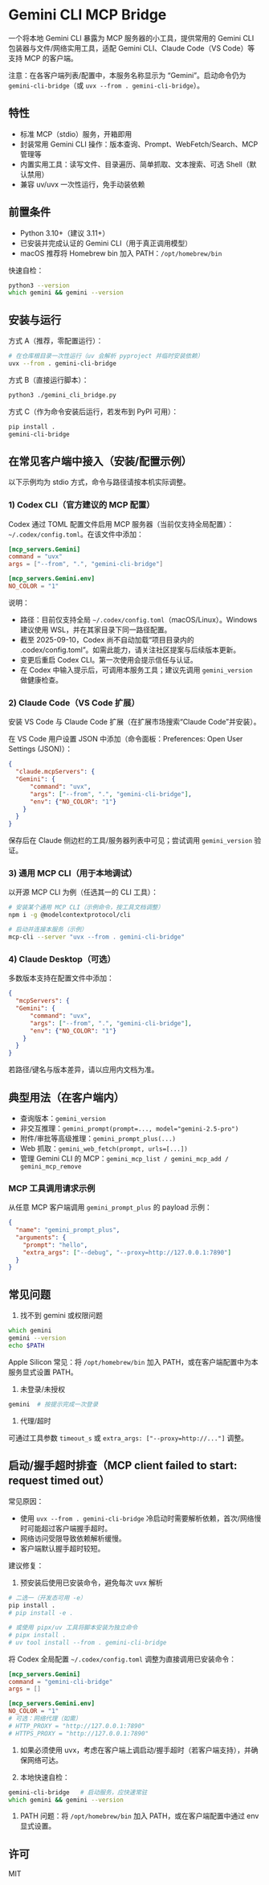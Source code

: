 # Gemini CLI MCP Bridge

一个将本地 Gemini CLI 暴露为 MCP 服务器的小工具，提供常用的 Gemini CLI 包装器与文件/网络实用工具，适配 Gemini CLI、Claude Code（VS Code）等支持 MCP 的客户端。

注意：在各客户端列表/配置中，本服务名称显示为 “Gemini”。启动命令仍为 `gemini-cli-bridge`（或 `uvx --from . gemini-cli-bridge`）。

## 特性

- 标准 MCP（stdio）服务，开箱即用
- 封装常用 Gemini CLI 操作：版本查询、Prompt、WebFetch/Search、MCP 管理等
- 内置实用工具：读写文件、目录遍历、简单抓取、文本搜索、可选 Shell（默认禁用）
- 兼容 uv/uvx 一次性运行，免手动装依赖

## 前置条件

- Python 3.10+（建议 3.11+）
- 已安装并完成认证的 Gemini CLI（用于真正调用模型）
- macOS 推荐将 Homebrew bin 加入 PATH：`/opt/homebrew/bin`

快速自检：

```zsh
python3 --version
which gemini && gemini --version
```

## 安装与运行

方式 A（推荐，零配置运行）：

```zsh
# 在仓库根目录一次性运行（uv 会解析 pyproject 并临时安装依赖）
uvx --from . gemini-cli-bridge
```

方式 B（直接运行脚本）：

```zsh
python3 ./gemini_cli_bridge.py
```

方式 C（作为命令安装后运行，若发布到 PyPI 可用）：

```zsh
pip install .
gemini-cli-bridge
```

## 在常见客户端中接入（安装/配置示例）

以下示例均为 stdio 方式，命令与路径请按本机实际调整。

### 1) Codex CLI（官方建议的 MCP 配置）

Codex 通过 TOML 配置文件启用 MCP 服务器（当前仅支持全局配置）：`~/.codex/config.toml`。在该文件中添加：

```toml
[mcp_servers.Gemini]
command = "uvx"
args = ["--from", ".", "gemini-cli-bridge"]

[mcp_servers.Gemini.env]
NO_COLOR = "1"
```

说明：

- 路径：目前仅支持全局 `~/.codex/config.toml`（macOS/Linux）。Windows 建议使用 WSL，并在其家目录下同一路径配置。
- 截至 2025-09-10，Codex 尚不自动加载“项目目录内的 .codex/config.toml”。如需此能力，请关注社区提案与后续版本更新。
- 变更后重启 Codex CLI。第一次使用会提示信任与认证。
- 在 Codex 中输入提示后，可调用本服务工具；建议先调用 `gemini_version` 做健康检查。


### 2) Claude Code（VS Code 扩展）

安装 VS Code 与 Claude Code 扩展（在扩展市场搜索“Claude Code”并安装）。

在 VS Code 用户设置 JSON 中添加（命令面板：Preferences: Open User Settings (JSON)）：

```json
{
  "claude.mcpServers": {
  "Gemini": {
      "command": "uvx",
      "args": ["--from", ".", "gemini-cli-bridge"],
      "env": {"NO_COLOR": "1"}
    }
  }
}
```

保存后在 Claude 侧边栏的工具/服务器列表中可见；尝试调用 `gemini_version` 验证。

### 3) 通用 MCP CLI（用于本地调试）

以开源 MCP CLI 为例（任选其一的 CLI 工具）：

```zsh
# 安装某个通用 MCP CLI（示例命令，按工具文档调整）
npm i -g @modelcontextprotocol/cli

# 启动并连接本服务（示例）
mcp-cli --server "uvx --from . gemini-cli-bridge"
```

### 4) Claude Desktop（可选）

多数版本支持在配置文件中添加：

```json
{
  "mcpServers": {
  "Gemini": {
      "command": "uvx",
      "args": ["--from", ".", "gemini-cli-bridge"],
      "env": {"NO_COLOR": "1"}
    }
  }
}
```

若路径/键名与版本差异，请以应用内文档为准。

## 典型用法（在客户端内）

- 查询版本：`gemini_version`
- 非交互推理：`gemini_prompt(prompt=..., model="gemini-2.5-pro")`
- 附件/审批等高级推理：`gemini_prompt_plus(...)`
- Web 抓取：`gemini_web_fetch(prompt, urls=[...])`
- 管理 Gemini CLI 的 MCP：`gemini_mcp_list / gemini_mcp_add / gemini_mcp_remove`

### MCP 工具调用请求示例

从任意 MCP 客户端调用 `gemini_prompt_plus` 的 payload 示例：

```json
{
  "name": "gemini_prompt_plus",
  "arguments": {
    "prompt": "hello",
    "extra_args": ["--debug", "--proxy=http://127.0.0.1:7890"]
  }
}
```

## 常见问题

1. 找不到 gemini 或权限问题

```zsh
which gemini
gemini --version
echo $PATH
```

Apple Silicon 常见：将 `/opt/homebrew/bin` 加入 PATH，或在客户端配置中为本服务显式设置 PATH。

1. 未登录/未授权

```zsh
gemini  # 按提示完成一次登录
```

1. 代理/超时

可通过工具参数 `timeout_s` 或 `extra_args: ["--proxy=http://..."]` 调整。

## 启动/握手超时排查（MCP client failed to start: request timed out）

常见原因：

- 使用 `uvx --from . gemini-cli-bridge` 冷启动时需要解析依赖，首次/网络慢时可能超过客户端握手超时。
- 网络访问受限导致依赖解析缓慢。
- 客户端默认握手超时较短。

建议修复：

1) 预安装后使用已安装命令，避免每次 uvx 解析

```zsh
# 二选一（开发态可用 -e）
pip install .
# pip install -e .

# 或使用 pipx/uv 工具将脚本安装为独立命令
# pipx install .
# uv tool install --from . gemini-cli-bridge
```

将 Codex 全局配置 `~/.codex/config.toml` 调整为直接调用已安装命令：

```toml
[mcp_servers.Gemini]
command = "gemini-cli-bridge"
args = []

[mcp_servers.Gemini.env]
NO_COLOR = "1"
# 可选：网络代理（如需）
# HTTP_PROXY = "http://127.0.0.1:7890"
# HTTPS_PROXY = "http://127.0.0.1:7890"
```

1) 如果必须使用 uvx，考虑在客户端上调启动/握手超时（若客户端支持），并确保网络可达。

1) 本地快速自检：

```zsh
gemini-cli-bridge   # 启动服务，应快速常驻
which gemini && gemini --version
```

1) PATH 问题：将 `/opt/homebrew/bin` 加入 PATH，或在客户端配置中通过 env 显式设置。

## 许可

MIT
